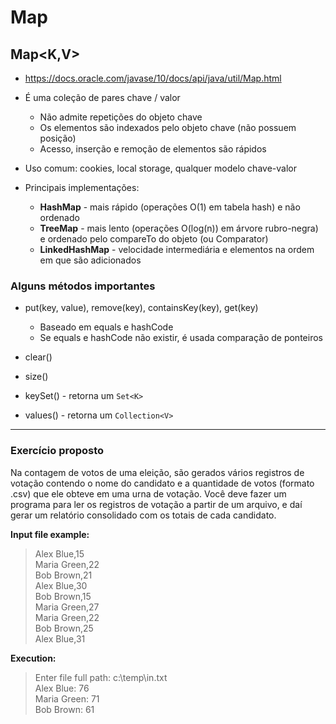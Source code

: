 # Map

## Map<K,V>

* https://docs.oracle.com/javase/10/docs/api/java/util/Map.html

* É uma coleção de pares chave / valor
  * Não admite repetições do objeto chave
  * Os elementos são indexados pelo objeto chave (não possuem posição)
  * Acesso, inserção e remoção de elementos são rápidos  
  
* Uso comum: cookies, local storage, qualquer modelo chave-valor  

* Principais implementações:
  * **HashMap** - mais rápido (operações O(1) em tabela hash) e não ordenado
  * **TreeMap** - mais lento (operações O(log(n)) em árvore rubro-negra) e ordenado pelo compareTo do objeto (ou Comparator)
  * **LinkedHashMap** - velocidade intermediária e elementos na ordem em que são adicionados

### Alguns métodos importantes
* put(key, value), remove(key), containsKey(key), get(key)
  * Baseado em equals e hashCode
  * Se equals e hashCode não existir, é usada comparação de ponteiros  
  
* clear()
* size()
* keySet() - retorna um ```Set<K>```
* values() - retorna um ```Collection<V>```

---

### Exercício proposto

Na contagem de votos de uma eleição, são gerados vários registros
de votação contendo o nome do candidato e a quantidade de votos
(formato .csv) que ele obteve em uma urna de votação. Você deve
fazer um programa para ler os registros de votação a partir de um
arquivo, e daí gerar um relatório consolidado com os totais de cada
candidato.

**Input file example:**
> Alex Blue,15  
Maria Green,22  
Bob Brown,21  
Alex Blue,30  
Bob Brown,15  
Maria Green,27  
Maria Green,22  
Bob Brown,25  
Alex Blue,31  

**Execution:**
> Enter file full path: c:\temp\in.txt  
Alex Blue: 76  
Maria Green: 71  
Bob Brown: 61  
